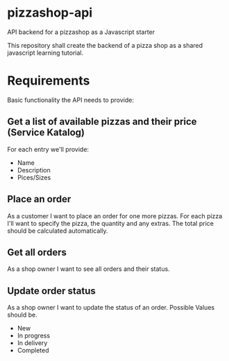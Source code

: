 # pizzashop-api
API backend for a pizzashop as a Javascript starter

This repository shall create the backend of a pizza shop as a shared javascript learning tutorial.

# Requirements

Basic functionality the API needs to provide:

## Get a list of available pizzas and their price (Service Katalog)

For each entry we'll provide:

* Name
* Description
* Pices/Sizes

## Place an order

As a customer I want to place an order for one more pizzas. For each pizza I'll want to specify the pizza, the quantity and any extras. The total price should be calculated automatically.

## Get all orders

As a shop owner I want to see all orders and their status.

## Update order status

As a shop owner I want to update the status of an order. Possible Values should be. 

* New
* In progress
* In delivery
* Completed

